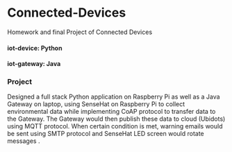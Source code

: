 # Connected-Devices
Homework and final Project of Connected Devices
#### iot-device: Python
#### iot-gateway: Java

### Project 

Designed a full stack Python application on Raspberry Pi as well as a Java Gateway on laptop, using SenseHat on Raspberry Pi to
collect environmental data while implementing CoAP protocol to transfer data to the Gateway. The Gateway would then publish
these data to cloud (Ubidots) using MQTT protocol. When certain condition is met, warning emails would be sent using SMTP
protocol and SenseHat LED screen would rotate messages .
